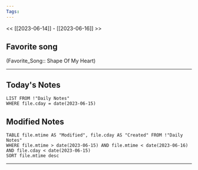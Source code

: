 ```yaml
---
Tags:
---
```

<< [[2023-06-14]] - [[2023-06-16]] >>
## Favorite song
(Favorite_Song:: Shape Of My Heart)

___
## Today's Notes
```dataview
LIST FROM !"Daily Notes"
WHERE file.cday = date(2023-06-15)
```
## Modified Notes
```dataview
TABLE file.mtime AS "Modified", file.cday AS "Created" FROM !"Daily Notes" 
WHERE file.mtime > date(2023-06-15) AND file.mtime < date(2023-06-16) AND file.cday < date(2023-06-15)
SORT file.mtime desc
```
___
